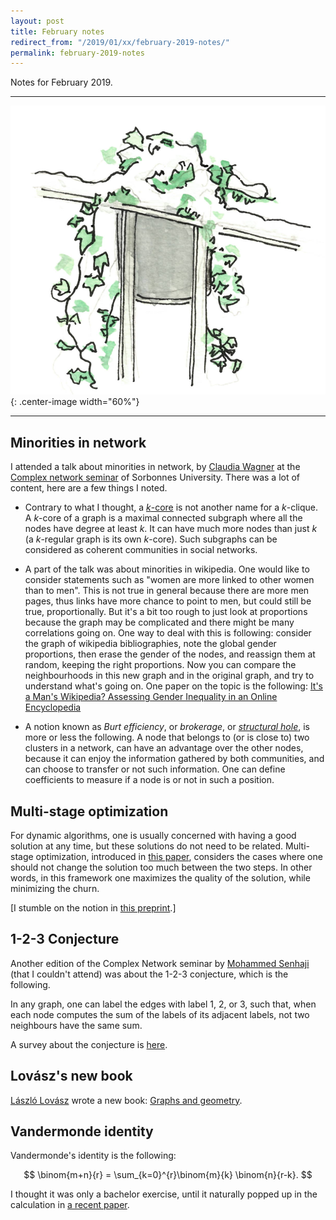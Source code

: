 ```yaml
---
layout: post
title: February notes
redirect_from: "/2019/01/xx/february-2019-notes/"
permalink: february-2019-notes
---
```


Notes for February 2019.

---

![](assets/lierre.png){: .center-image width="60%"}

---

## Minorities in network

I attended a talk about minorities in network,
by [Claudia Wagner](http://claudiawagner.info/) at the 
[Complex network seminar](http://www.complexnetworks.fr/events/) of Sorbonnes 
University. 
There was a lot of content, here are a few things I noted. 

* Contrary to what I thought, a [$k$-core](https://en.wikipedia.org/wiki/K-core) 
is not another name for a $k$-clique. 
A $k$-core of a graph is a maximal connected subgraph where all the nodes have 
degree at least $k$. It can have much more nodes than just $k$
(a $k$-regular graph is its own $k$-core). Such subgraphs can be considered as 
coherent communities in social networks. 

* A part of the talk was about minorities in wikipedia. 
One would like to consider statements such as "women are more 
linked to other women than to men". 
This is not true in general because there are more men pages, thus 
links have more chance to point to men, but could still be true, proportionally.
But it's a bit too rough to just look at proportions because the graph may be 
complicated and there might be many correlations going on.
One way to deal with this is following: consider the graph of wikipedia 
bibliographies, note the global gender proportions, then erase the gender of the 
nodes, and reassign them at random, keeping the right proportions. 
Now you can compare the neighbourhoods in this new graph and in the original 
graph, and try to understand what's going on. One paper on the topic is the following: 
[It's a Man's Wikipedia? Assessing Gender Inequality in an Online Encyclopedia](https://arxiv.org/pdf/1501.06307.pdf)

* A notion known as *Burt efficiency*, or *brokerage*, or 
*[structural hole](https://en.wikipedia.org/wiki/Structural_holes)*, is more or 
less the following. 
A node that belongs to (or is close to) two clusters in a 
network, can have an advantage over the other nodes,
because it can enjoy the information gathered by both communities, and 
can choose to transfer or not such information. 
One can define coefficients to measure if a node is or not in such a 
position. 


## Multi-stage optimization

For dynamic algorithms, one is usually concerned with having a good solution
 at any time, but these solutions do not need to be related.
Multi-stage optimization, introduced in 
[this paper](https://arxiv.org/abs/1404.3768), considers the cases where one 
should not change the solution too much between the two steps. 
In other words, in this framework one maximizes the quality of the solution, 
while minimizing the churn. 

[I stumble on the notion in [this preprint](https://arxiv.org/abs/1901.11260).] 


## 1-2-3 Conjecture

Another edition of the Complex Network seminar by 
[Mohammed Senhaji](http://www.labri.fr/index.php?n=Annuaires.Profile&id=Senhaji_ID1441185629) 
(that I couldn't attend) was about the 1-2-3 conjecture, which is the following.

In any graph, one can label the edges with label 1, 2, or 3, such that, when each node 
computes the sum of the labels of its adjacent labels, not two neighbours have 
the same sum.

A survey about the conjecture is [here](https://arxiv.org/pdf/1211.5122.pdf).

## Lovász's new book
[László Lovász](https://fr.wikipedia.org/wiki/L%C3%A1szl%C3%B3_Lov%C3%A1sz) 
wrote a new book: 
[Graphs and geometry](http://web.cs.elte.hu/~lovasz/bookxx/geombook2019-01-20.pdf).


## Vandermonde identity

Vandermonde's identity is the following:

$$
\binom{m+n}{r} = \sum_{k=0}^{r}\binom{m}{k} \binom{n}{r-k}.
$$

I thought it was only a bachelor exercise, until it naturally popped up in the 
calculation in [a recent paper](https://arxiv.org/pdf/1812.09120.pdf).


